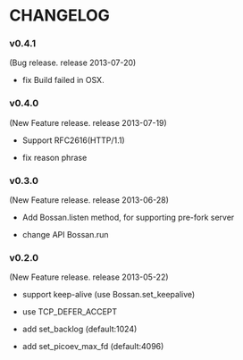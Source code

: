 # CHANGELOG

### v0.4.1

(Bug release. release 2013-07-20)

* fix Build failed in OSX.

### v0.4.0

(New Feature release. release 2013-07-19)

* Support RFC2616(HTTP/1.1)

* fix reason phrase

### v0.3.0

(New Feature release. release 2013-06-28)

* Add Bossan.listen method, for supporting pre-fork server

* change API Bossan.run

### v0.2.0

(New Feature release. release 2013-05-22)

* support keep-alive (use Bossan.set_keepalive)

* use TCP_DEFER_ACCEPT

* add set_backlog (default:1024)

* add set_picoev_max_fd (default:4096)